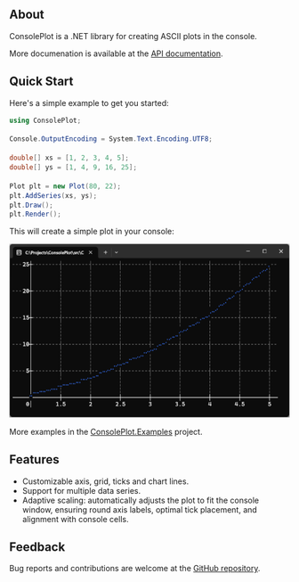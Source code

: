 ## About

ConsolePlot is a .NET library for creating ASCII plots in the console.

More documenation is available at the [API documentation](https://github.com/Sumrix/ConsolePlot/blob/master/docs/API.md).

## Quick Start

Here's a simple example to get you started:

```csharp
using ConsolePlot;

Console.OutputEncoding = System.Text.Encoding.UTF8;

double[] xs = [1, 2, 3, 4, 5];
double[] ys = [1, 4, 9, 16, 25];

Plot plt = new Plot(80, 22);
plt.AddSeries(xs, ys);
plt.Draw();
plt.Render();
```

This will create a simple plot in your console:

![Simple Plot](https://raw.githubusercontent.com/Sumrix/ConsolePlot/refs/heads/master/images/nuget_quickstart_console.png)

More examples in the [ConsolePlot.Examples](https://github.com/Sumrix/ConsolePlot/tree/master/src/ConsolePlot.Examples) project.

## Features

- Customizable axis, grid, ticks and chart lines.
- Support for multiple data series.
- Adaptive scaling: automatically adjusts the plot to fit the console window, ensuring round axis labels, optimal tick placement, and alignment with console cells.

## Feedback

Bug reports and contributions are welcome at the [GitHub repository](https://github.com/Sumrix/ConsolePlot/).